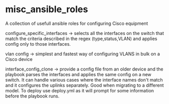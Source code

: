 # misc_ansible_roles
A collection of usefull ansible roles for configuring Cisco equipment

configure_specific_interfaces -> selects all the interfaces on the switch that match the criteria described in the regex (type,status,VLAN) and applies config only to those interfaces. 

vlan config -> simplest and fastest way of configuring VLANS in bulk on a Cisco device

interface_config_clone -> provide a config file from an older device and the playbook parses the interfaces and applies the same config on a new switch. It can handle various cases where the interface names don't match and it configures the uplinks separately. Good when migrating to a different model. To deploy use deploy.yml as it will prompt for some information before the playbook runs.
